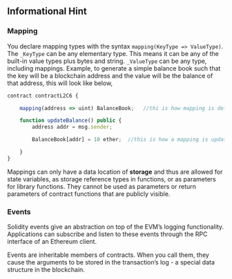 ## Informational Hint

### Mapping

You declare mapping types with the syntax `mapping(KeyType => ValueType)`. The `_KeyType` can be any elementary type. This means it can be any of the built-in value types plus bytes and string. `_ValueType` can be any type, including mappings. Example, to generate a simple balance book such that the key will be a blockchain address and the value will be the balance of that address, this will look like below,

```js
contract contractL2C6 {

    mapping(address => uint) BalanceBook;   //thi is how mapping is defined

    function updateBalance() public {
        address addr = msg.sender;

        BalanceBook[addr] = 10 ether;  //this is how a mapping is updated.

    }
}

```

Mappings can only have a data location of **storage** and thus are allowed for state variables, as storage reference types in functions, or as parameters for library functions. They cannot be used as parameters or return parameters of contract functions that are publicly visible.

### Events

Solidity events give an abstraction on top of the EVM’s logging functionality. Applications can subscribe and listen to these events through the RPC interface of an Ethereum client.

Events are inheritable members of contracts. When you call them, they cause the arguments to be stored in the transaction’s log - a special data structure in the blockchain.
